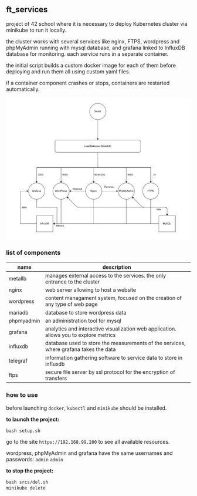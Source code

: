 ## ft_services

project of 42 school where it is necessary to deploy
Kubernetes cluster via minikube to run it locally.

the cluster works with several services like nginx, FTPS, wordpress and phpMyAdmin running with mysql database, and grafana linked to InfluxDB database for monitoring. each service runs in a separate container.

the initial script builds a custom docker image for each of them before deploying and run them all using custom yaml files.

if a container component crashes or stops, containers are restarted automatically.

![](services.png)

### list of components
| name | description |
| ------------ | ------------ |
| metallb | manages external access to the services. the only entrance to the cluster |
| nginx | web server allowing to host a website |
| wordpress | content managament system, focused on the creation of any type of web page |
| mariadb | database to store wordpress data |
| phpmyadmin | an administration tool for mysql |
| grafana | analytics and interactive visualization web application. allows you to explore metrics |
| influxdb | database used to store the measurements of the services, where grafana takes the data |
| telegraf | information gathering software to service data to store in influxdb |
| ftps | secure file server by ssl protocol for the encryption of transfers |

### how to use
before launching `docker`, `kubectl` and `minikube` should be installed.

**to launch the project:**
```
bash setup.sh
```
go to the site `https://192.168.99.200` to see all available resources.

wordpress, phpMyAdmin and grafana have the same usernames and passwords: `admin` `admin`

**to stop the project:**
```
bash srcs/del.sh
minikube delete
```
